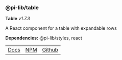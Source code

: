 ### @pi-lib/table

**Table** _v1.7.3_

A React component for a table with expandable rows

**Dependencies:** @pi-lib/styles, react

<table>
  <tbody>
    <tr>
      <td><a href="https://pi.lance-taylor.com/?path=/story/layout-table" target="_blank">Docs</a></td>
      <td><a href="https://www.npmjs.com/package/@pi-lib/table" target="_blank">NPM</a></td>
      <td><a href="https://github.com/lancerael/pi/tree/main/src/src/components/molecules/Table" target="_blank">Github</a></td>
    </tr>
  </tbody>
</table>

